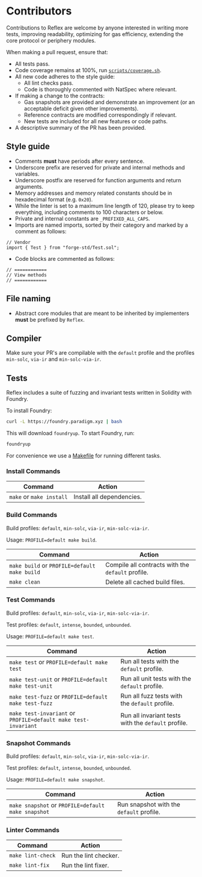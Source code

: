 # Contributors

Contributions to Reflex are welcome by anyone interested in writing more tests, improving readability, optimizing for gas efficiency, extending the core protocol or periphery modules.

When making a pull request, ensure that:

- All tests pass.
- Code coverage remains at 100%, run [`scripts/coverage.sh`](../scripts/coverage.sh).
- All new code adheres to the style guide:
  - All lint checks pass.
  - Code is thoroughly commented with NatSpec where relevant.
- If making a change to the contracts:
  - Gas snapshots are provided and demonstrate an improvement (or an acceptable deficit given other improvements).
  - Reference contracts are modified correspondingly if relevant.
  - New tests are included for all new features or code paths.
- A descriptive summary of the PR has been provided.

## Style guide

- Comments **must** have periods after every sentence.
- Underscore prefix are reserved for private and internal methods and variables.
- Underscore postfix are reserved for function arguments and return arguments.
- Memory addresses and memory related constants should be in hexadecimal format (e.g. `0x20`).
- While the linter is set to a maximum line length of 120, please try to keep everything, including comments to 100 characters or below.
- Private and internal constants are `_PREFIXED_ALL_CAPS`.
- Imports are named imports, sorted by their category and marked by a comment as follows:

```solidity
// Vendor
import { Test } from "forge-std/Test.sol";
```

- Code blocks are commented as follows:

```solidity
// ============
// View methods
// ============
```

## File naming

- Abstract core modules that are meant to be inherited by implementers **must** be prefixed by `Reflex`.

## Compiler

Make sure your PR's are compilable with the `default` profile and the profiles `min-solc`, `via-ir` and `min-solc-via-ir`.

## Tests

Reflex includes a suite of fuzzing and invariant tests written in Solidity with Foundry.

To install Foundry:

```sh
curl -L https://foundry.paradigm.xyz | bash
```

This will download `foundryup`. To start Foundry, run:

```sh
foundryup
```

For convenience we use a [Makefile](/Makefile) for running different tasks.

### Install Commands

| Command                  | Action                    |
| ------------------------ | ------------------------- |
| `make` or `make install` | Install all dependencies. |

### Build Commands

Build profiles: `default`, `min-solc`, `via-ir`, `min-solc-via-ir`.

Usage: `PROFILE=default make build`.

| Command                                      | Action                                            |
| -------------------------------------------- | ------------------------------------------------- |
| `make build` or `PROFILE=default make build` | Compile all contracts with the `default` profile. |
| `make clean`                                 | Delete all cached build files.                    |

### Test Commands

Build profiles: `default`, `min-solc`, `via-ir`, `min-solc-via-ir`.

Test profiles: `default`, `intense`, `bounded`, `unbounded`.

Usage: `PROFILE=default make test`.

| Command                                                        | Action                                              |
| -------------------------------------------------------------- | --------------------------------------------------- |
| `make test` or `PROFILE=default make test`                     | Run all tests with the `default` profile.           |
| `make test-unit` or `PROFILE=default make test-unit`           | Run all unit tests with the `default` profile.      |
| `make test-fuzz` or `PROFILE=default make test-fuzz`           | Run all fuzz tests with the `default` profile.      |
| `make test-invariant` or `PROFILE=default make test-invariant` | Run all invariant tests with the `default` profile. |

### Snapshot Commands

Build profiles: `default`, `min-solc`, `via-ir`, `min-solc-via-ir`.

Test profiles: `default`, `intense`, `bounded`, `unbounded`.

Usage: `PROFILE=default make snapshot`.

| Command                                            | Action                                   |
| -------------------------------------------------- | ---------------------------------------- |
| `make snapshot` or `PROFILE=default make snapshot` | Run snapshot with the `default` profile. |

### Linter Commands

| Command           | Action                |
| ----------------- | --------------------- |
| `make lint-check` | Run the lint checker. |
| `make lint-fix`   | Run the lint fixer.   |
